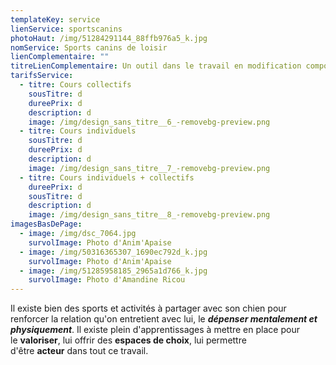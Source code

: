 ```yaml
---
templateKey: service
lienService: sportscanins
photoHaut: /img/51284291144_88ffb976a5_k.jpg
nomService: Sports canins de loisir
lienComplementaire: ""
titreLienComplementaire: Un outil dans le travail en modification comportementale
tarifsService:
  - titre: Cours collectifs
    sousTitre: d
    dureePrix: d
    description: d
    image: /img/design_sans_titre__6_-removebg-preview.png
  - titre: Cours individuels
    sousTitre: d
    dureePrix: d
    description: d
    image: /img/design_sans_titre__7_-removebg-preview.png
  - titre: Cours individuels + collectifs
    dureePrix: d
    sousTitre: d
    description: d
    image: /img/design_sans_titre__8_-removebg-preview.png
imagesBasDePage:
  - image: /img/dsc_7064.jpg
    survolImage: Photo d'Anim'Apaise
  - image: /img/50316365307_1690ec792d_k.jpg
    survolImage: Photo d'Anim'Apaise
  - image: /img/51285958185_2965a1d766_k.jpg
    survolImage: Photo d'Amandine Ricou
---
```

Il existe bien des sports et activités à partager avec son chien pour renforcer la relation qu'on entretient avec lui, le ***dépenser mentalement et physiquement***. Il existe plein d'apprentissages à mettre en place pour le **valoriser**, lui offrir des **espaces de choix**, lui permettre d'être **acteur** dans tout ce travail.